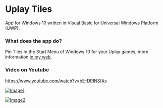 # Uplay Tiles

App for Windows 10 written in Visual Basic for Universal Windows Platform (UWP).

### What does the app do?

Pin Tiles in the Start Menu of Windows 10 for your Uplay games, more information [in my web](https://pepeizqapps.com/app/uplay-tiles/).

### Video on Youtube
https://www.youtube.com/watch?v=bE-DRINSfAs

[![Image1](https://i.imgur.com/O6BdeJ9.png)](https://pepeizqapps.com/app/uplay-tiles/)

[![Image2](https://i.imgur.com/R2rHXkk.png)](https://pepeizqapps.com/app/uplay-tiles/)
